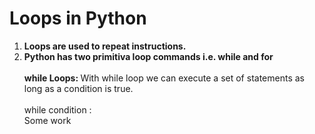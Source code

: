 # Loops in Python
1. <b>Loops are used to repeat instructions.
2. Python has two primitiva loop commands i.e. while and for</b><br><br>
<b>while Loops: </b>With while loop we can execute a set of statements as long as a condition is true.<br><br>
while condition :<br>
Some work 
